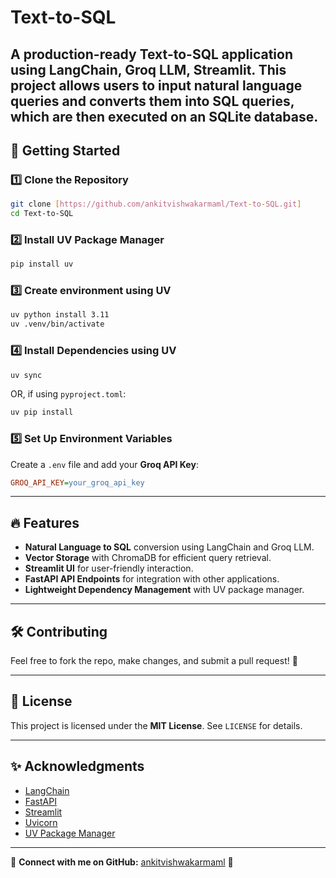 # Text-to-SQL
A production-ready Text-to-SQL application using LangChain, Groq LLM, Streamlit. This project allows users to input natural language queries and converts them into SQL queries, which are then executed on an SQLite database.
---

## 🚀 Getting Started

### **1️⃣ Clone the Repository**
```bash
git clone [https://github.com/ankitvishwakarmaml/Text-to-SQL.git]
cd Text-to-SQL
```

### **2️⃣ Install UV Package Manager**
```bash
pip install uv
```

### **3️⃣ Create environment using UV**
```bash
uv python install 3.11
uv .venv/bin/activate
```

### **4️⃣ Install Dependencies using UV**
```bash
uv sync
```
OR, if using `pyproject.toml`:
```bash
uv pip install
```

### **5️⃣  Set Up Environment Variables**
Create a `.env` file and add your **Groq API Key**:
```ini
GROQ_API_KEY=your_groq_api_key
```

---

## 🔥 Features
- **Natural Language to SQL** conversion using LangChain and Groq LLM.
- **Vector Storage** with ChromaDB for efficient query retrieval.
- **Streamlit UI** for user-friendly interaction.
- **FastAPI API Endpoints** for integration with other applications.
- **Lightweight Dependency Management** with UV package manager.

---

## 🛠️ Contributing
Feel free to fork the repo, make changes, and submit a pull request! 🚀

---

## 📜 License
This project is licensed under the **MIT License**. See `LICENSE` for details.

---

## ✨ Acknowledgments
- [LangChain](https://github.com/hwchase17/langchain)
- [FastAPI](https://github.com/tiangolo/fastapi)
- [Streamlit](https://github.com/streamlit/streamlit)
- [Uvicorn](https://github.com/encode/uvicorn)
- [UV Package Manager](https://github.com/astral-sh/uv)

---

🔗 **Connect with me on GitHub:** [ankitvishwakarmaml](https://github.com/ankitvishwakarmaml) 🚀

